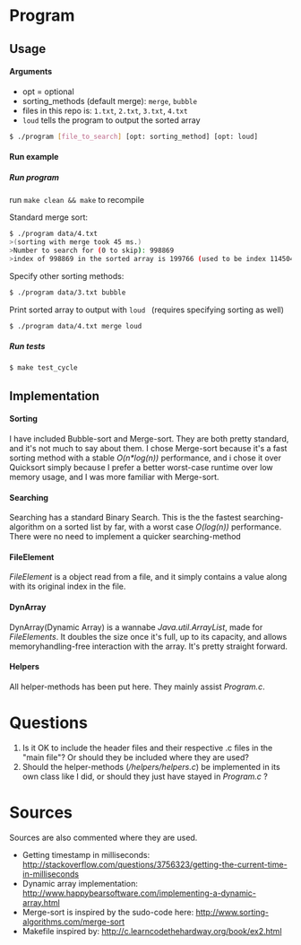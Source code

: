 # Program
## Usage
#### Arguments
- opt = optional
- sorting_methods (default merge): ```merge```, ```bubble```
- files in this repo is: ```1.txt```, ```2.txt```, ```3.txt```, ```4.txt```
- ```loud``` tells the program to output the sorted array
```sh
$ ./program [file_to_search] [opt: sorting_method] [opt: loud]
```
#### Run example
##### Run program

run ```make clean && make``` to recompile

Standard merge sort:
```sh
$ ./program data/4.txt
>(sorting with merge took 45 ms.)
>Number to search for (0 to skip): 998869
>index of 998869 in the sorted array is 199766 (used to be index 114504)
```

Specify other sorting methods:
```sh
$ ./program data/3.txt bubble
```
Print sorted array to output with ```loud ``` (requires specifying sorting as well)
```sh
$ ./program data/4.txt merge loud
```

##### Run tests
```sh
$ make test_cycle
```


## Implementation
#### Sorting
I have included Bubble-sort and Merge-sort. They are both pretty standard, and it's not much to say about them. I chose Merge-sort because it's a fast sorting method with a stable *O(n\*log(n))* performance, and i chose it over Quicksort simply because I prefer a better worst-case runtime over low memory usage, and I was more familiar with Merge-sort.

#### Searching
Searching has a standard Binary Search. This is the the fastest searching-algorithm on a sorted list by far, with a worst case *O(log(n))* performance. There were no need to implement a quicker searching-method

#### FileElement
*FileElement* is a object read from a file, and it simply contains a value along with its original index in the file.

#### DynArray
DynArray(Dynamic Array) is a wannabe *Java.util.ArrayList*, made for *FileElements*. It doubles the size once it's full, up to its capacity, and allows memoryhandling-free interaction with the array. It's pretty straight forward.

#### Helpers
All helper-methods has been put here. They mainly assist *Program.c*.

# Questions
1) Is it OK to include the header files and their respective .c files in the "main file"? Or should they be included 
where they are used?
2) Should the helper-methods (*/helpers/helpers.c*) be implemented in its own class like I did, or should they just have stayed in *Program.c* ? 

# Sources
Sources are also commented where they are used.

- Getting timestamp in milliseconds: http://stackoverflow.com/questions/3756323/getting-the-current-time-in-milliseconds
- Dynamic array implementation: http://www.happybearsoftware.com/implementing-a-dynamic-array.html
- Merge-sort is inspired by the sudo-code here: http://www.sorting-algorithms.com/merge-sort
- Makefile inspired by: http://c.learncodethehardway.org/book/ex2.html